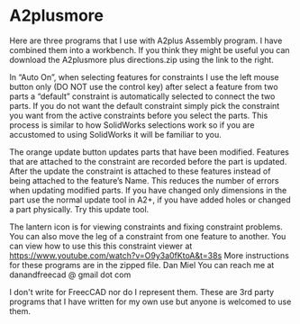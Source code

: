 # A2plusmore
Here are three programs that I use with A2plus Assembly program. I have combined them into a workbench. If you think they might be useful you can download the A2plusmore plus directions.zip using the link to the right.

In “Auto On”, when selecting features for constraints I use the left mouse button only (DO NOT use the control key) after select a feature from two parts a “default” constraint is automatically selected to connect the two parts. If you do not want the default constraint simply pick the constraint you want from the active constraints before you select the parts. This process is similar to how SolidWorks selections work so if you are accustomed to using SolidWorks it will be familiar to you.

The orange update button updates parts that have been modified. Features that are attached to the constraint are recorded before the part is updated. After the update the constraint is attached to these features instead of being attached to the feature’s Name. This reduces the number of errors when updating modified parts. If you have changed only dimensions in the part use the normal update tool in A2+, if you have added holes or changed a part physically. Try this update tool.

The lantern icon is for viewing constraints and fixing constraint problems. You can also move the leg of a constraint from one feature to another. You can view how to use this this constraint viewer at https://www.youtube.com/watch?v=O9y3a0fKtoA&t=38s
More instructions for these programs are in the zipped file.
Dan Miel
You can reach me at danandfreecad @ gmail dot com

I don't write for FreecCAD nor do I represent them. These are 3rd party programs that I have written for my own use but anyone is welcomed to use them.
